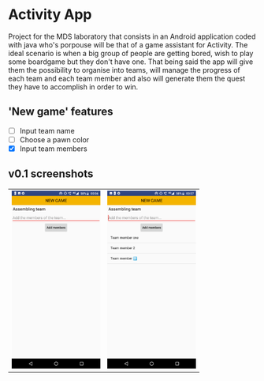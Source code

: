 # **Activity** App

Project for the MDS laboratory that consists in an Android application coded with java who's porpouse will be 
that of a game assistant for Activity. The ideal scenario is when a big group of people are getting bored, wish 
to play some boardgame but they don't have one. That being said the app will give them the possibility to 
organise into teams, will manage the progress of each team and each team member and also will generate them the 
quest they have to accomplish in order to win.

## 'New game' features
- [ ] Input team name
- [ ] Choose a pawn color
- [x] Input team members

## v0.1 screenshots
<table><tr>
<th><img src="Demos/v0.1_ss1.png" width="180" height="360"></th>
<th><img src="Demos/v0.1_ss2.png" width="180" height="360"></th>
</tr></table>
